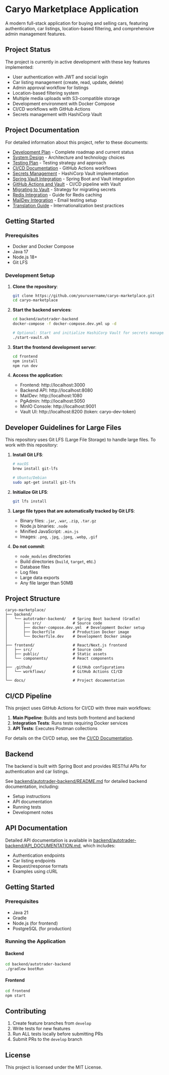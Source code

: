 # Caryo Marketplace Application

A modern full-stack application for buying and selling cars, featuring authentication, car listings, location-based filtering, and comprehensive admin management features.

## Project Status

The project is currently in active development with these key features implemented:
- User authentication with JWT and social login
- Car listing management (create, read, update, delete)
- Admin approval workflow for listings
- Location-based filtering system
- Multiple media uploads with S3-compatible storage
- Development environment with Docker Compose
- CI/CD workflows with GitHub Actions
- Secrets management with HashiCorp Vault

## Project Documentation

For detailed information about this project, refer to these documents:

- [Development Plan](DEVELOPMENT_PLAN.md) - Complete roadmap and current status
- [System Design](docs/system_design.md) - Architecture and technology choices
- [Testing Plan](docs/testing_plan.md) - Testing strategy and approach
- [CI/CD Documentation](.github/workflows/README.md) - GitHub Actions workflows
- [Secrets Management](docs/secrets_management.md) - HashiCorp Vault implementation
- [Spring Vault Integration](docs/spring_vault_integration.md) - Spring Boot and Vault integration
- [GitHub Actions and Vault](docs/vault_github_actions_integration.md) - CI/CD pipeline with Vault
- [Migrating to Vault](docs/migrating_to_vault.md) - Strategy for migrating secrets
- [Redis Integration](backend/autotrader-backend/docs/redis-integration-guide.md) - Guide for Redis caching
- [MailDev Integration](backend/autotrader-backend/docs/maildev-integration-guide.md) - Email testing setup
- [Translation Guide](docs/translation_guide_for_developers.md) - Internationalization best practices

## Getting Started

### Prerequisites
- Docker and Docker Compose
- Java 17
- Node.js 18+
- Git LFS

### Development Setup

1. **Clone the repository**:
   ```bash
   git clone https://github.com/yourusername/caryo-marketplace.git
   cd caryo-marketplace
   ```

2. **Start the backend services**:
   ```bash
   cd backend/autotrader-backend
   docker-compose -f docker-compose.dev.yml up -d
   
   # Optional: Start and initialize HashiCorp Vault for secrets management
   ./start-vault.sh
   ```

3. **Start the frontend development server**:
   ```bash
   cd frontend
   npm install
   npm run dev
   ```

4. **Access the application**:
   - Frontend: http://localhost:3000
   - Backend API: http://localhost:8080
   - MailDev: http://localhost:1080
   - PgAdmin: http://localhost:5050
   - MinIO Console: http://localhost:9001
   - Vault UI: http://localhost:8200 (token: caryo-dev-token)

## Developer Guidelines for Large Files

This repository uses Git LFS (Large File Storage) to handle large files. To work with this repository:

1. **Install Git LFS**:
   ```bash
   # macOS
   brew install git-lfs

   # Ubuntu/Debian
   sudo apt-get install git-lfs
   ```

2. **Initialize Git LFS**:
   ```bash
   git lfs install
   ```

3. **Large file types that are automatically tracked by Git LFS**:
   - Binary files: `.jar`, `.war`, `.zip`, `.tar.gz`
   - Node.js binaries: `.node`
   - Minified JavaScript: `.min.js`
   - Images: `.png`, `.jpg`, `.jpeg`, `.webp`, `.gif`

4. **Do not commit**:
   - `node_modules` directories
   - Build directories (`build`, `target`, etc.)
   - Database files
   - Log files
   - Large data exports
   - Any file larger than 50MB

## Project Structure

```
caryo-marketplace/
├── backend/
│   └── autotrader-backend/   # Spring Boot backend (Gradle)
│       ├── src/              # Source code
│       ├── docker-compose.dev.yml  # Development Docker setup
│       ├── Dockerfile        # Production Docker image
│       └── Dockerfile.dev    # Development Docker image
│
├── frontend/                 # React/Next.js frontend
│   ├── src/                  # Source code
│   ├── public/               # Static assets
│   └── components/           # React components
│
├── .github/                  # GitHub configurations
│   └── workflows/            # GitHub Actions CI/CD
│
└── docs/                     # Project documentation
```

## CI/CD Pipeline

This project uses GitHub Actions for CI/CD with three main workflows:

1. **Main Pipeline**: Builds and tests both frontend and backend
2. **Integration Tests**: Runs tests requiring Docker services
3. **API Tests**: Executes Postman collections

For details on the CI/CD setup, see the [CI/CD Documentation](.github/workflows/README.md).

## Backend

The backend is built with Spring Boot and provides RESTful APIs for authentication and car listings.

See [backend/autotrader-backend/README.md](backend/autotrader-backend/README.md) for detailed backend documentation, including:

- Setup instructions
- API documentation
- Running tests
- Development notes

## API Documentation

Detailed API documentation is available in [backend/autotrader-backend/API_DOCUMENTATION.md](backend/autotrader-backend/API_DOCUMENTATION.md), which includes:

- Authentication endpoints
- Car listing endpoints
- Request/response formats
- Examples using cURL

## Getting Started

### Prerequisites

- Java 21
- Gradle
- Node.js (for frontend)
- PostgreSQL (for production)

### Running the Application

#### Backend

```bash
cd backend/autotrader-backend
./gradlew bootRun
```

#### Frontend 

```bash
cd frontend
npm start
```

## Contributing

1. Create feature branches from `develop`
2. Write tests for new features
3. Run ALL tests locally before submitting PRs
4. Submit PRs to the `develop` branch

## License

This project is licensed under the MIT License.
